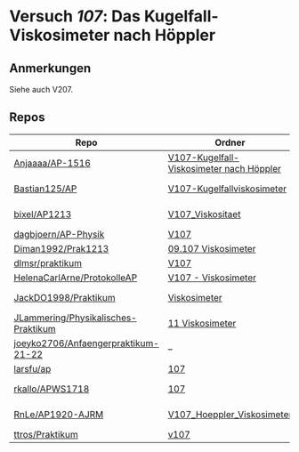 # Versuch *107*: Das Kugelfall-Viskosimeter nach Höppler

## Anmerkungen
Siehe auch V207.

## Repos

|                                       Repo                                       |                                                                   Ordner                                                                    |                                                                                                                                                PDFs                                                                                                                                                 |
|----------------------------------------------------------------------------------|---------------------------------------------------------------------------------------------------------------------------------------------|-----------------------------------------------------------------------------------------------------------------------------------------------------------------------------------------------------------------------------------------------------------------------------------------------------|
|[Anjaaaa/AP-1516](../repo/Anjaaaa/AP-1516)                                        |[V107-Kugelfall-Viskosimeter nach Höppler](https://github.com/anjabeck/AP-1516/tree/master/V107-Kugelfall-Viskosimeter%20nach%20H%C3%B6ppler)|[Protokoll.pdf](https://docs.google.com/viewer?url=https://raw.githubusercontent.com/Anjaaaa/AP-1516/master/V107-Kugelfall-Viskosimeter%20nach%20H%C3%B6ppler/Protokoll.pdf)                                                                                                                         |
|[Bastian125/AP](../repo/Bastian125/AP)                                            |[V107-Kugelfallviskosimeter](https://github.com/Bastian125/AP/tree/master/V107-Kugelfallviskosimeter)                                        |[107 - Kugelfallviskosimeter.pdf](https://docs.google.com/viewer?url=https://raw.githubusercontent.com/Bastian125/AP/master/Versuche/107%20-%20Kugelfallviskosimeter.pdf)                                                                                                                            |
|[bixel/AP1213](../repo/bixel/AP1213)                                              |[V107_Viskositaet](https://github.com/bixel/AP1213/tree/master/V107_Viskositaet)                                                             |[00_protokoll.pdf](https://docs.google.com/viewer?url=https://raw.githubusercontent.com/bixel/AP1213/master/V107_Viskositaet/00_protokoll.pdf)<br/>[anleitung_V107.pdf](https://docs.google.com/viewer?url=https://raw.githubusercontent.com/bixel/AP1213/master/V107_Viskositaet/anleitung_V107.pdf)|
|[dagbjoern/AP-Physik](../repo/dagbjoern/AP-Physik)                                |[V107](https://github.com/dagbjoern/AP-Physik/tree/master/V107)                                                                              |[main.pdf](https://docs.google.com/viewer?url=https://raw.githubusercontent.com/dagbjoern/AP-Physik/master/V107/main.pdf)                                                                                                                                                                            |
|[Diman1992/Prak1213](../repo/Diman1992/Prak1213)                                  |[09.107 Viskosimeter](https://github.com/Diman1992/Prak1213/tree/master/09.107%20Viskosimeter)                                               |[107 protokoll.pdf](https://docs.google.com/viewer?url=https://raw.githubusercontent.com/Diman1992/Prak1213/master/09.107%20Viskosimeter/107%20protokoll.pdf)                                                                                                                                        |
|[dlmsr/praktikum](../repo/dlmsr/praktikum)                                        |[V107](https://github.com/dlmsr/praktikum/tree/master/V107)                                                                                  |–                                                                                                                                                                                                                                                                                                    |
|[HelenaCarlArne/ProtokolleAP](../repo/HelenaCarlArne/ProtokolleAP)                |[V107 - Viskosimeter](https://github.com/HelenaCarlArne/ProtokolleAP/tree/master/V107%20-%20Viskosimeter)                                    |–                                                                                                                                                                                                                                                                                                    |
|[JackDO1998/Praktikum](../repo/JackDO1998/Praktikum)                              |[Viskosimeter](https://github.com/JackDO1998/Praktikum/tree/main/Viskosimeter)                                                               |[main.pdf](https://docs.google.com/viewer?url=https://raw.githubusercontent.com/JackDO1998/Praktikum/main/Viskosimeter/main.pdf)<br/>[main_mit_anhang.pdf](https://docs.google.com/viewer?url=https://raw.githubusercontent.com/JackDO1998/Praktikum/main/Viskosimeter/main_mit_anhang.pdf)          |
|[JLammering/Physikalisches-Praktikum](../repo/JLammering/Physikalisches-Praktikum)|[11 Viskosimeter](https://github.com/JLammering/Physikalisches-Praktikum/tree/master/11%20Viskosimeter)                                      |–                                                                                                                                                                                                                                                                                                    |
|[joeyko2706/Anfaengerpraktikum-21-22](../repo/joeyko2706/Anfaengerpraktikum-21-22)|–                                                                                                                                            |[v107.pdf](https://docs.google.com/viewer?url=https://raw.githubusercontent.com/joeyko2706/Anfaengerpraktikum-21-22/main/Protokolle/v107.pdf)                                                                                                                                                        |
|[larsfu/ap](../repo/larsfu/ap)                                                    |[107](https://github.com/larsfu/ap/tree/master/107)                                                                                          |–                                                                                                                                                                                                                                                                                                    |
|[rkallo/APWS1718](../repo/rkallo/APWS1718)                                        |[107](https://github.com/rkallo/APWS1718/tree/master/107)                                                                                    |[main.pdf](https://docs.google.com/viewer?url=https://raw.githubusercontent.com/rkallo/APWS1718/master/107/main.pdf)<br/>[V107.pdf](https://docs.google.com/viewer?url=https://raw.githubusercontent.com/rkallo/APWS1718/master/107/V107.pdf)                                                        |
|[RnLe/AP1920-AJRM](../repo/RnLe/AP1920-AJRM)                                      |[V107_Hoeppler_Viskosimeter](https://github.com/RnLe/AP1920-AJRM/tree/master/V107_Hoeppler_Viskosimeter)                                     |[V107 Höppler Viskosimeter.pdf](https://docs.google.com/viewer?url=https://raw.githubusercontent.com/RnLe/AP1920-AJRM/master/V107_Hoeppler_Viskosimeter/V107%20H%C3%B6ppler%20Viskosimeter.pdf)                                                                                                      |
|[ttros/Praktikum](../repo/ttros/Praktikum)                                        |[v107](https://github.com/ttros/Praktikum/tree/main/Protokolle/v107)                                                                         |–                                                                                                                                                                                                                                                                                                    |
